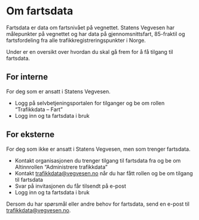 # Om fartsdata
Fartsdata er data om fartsnivået på vegnettet. Statens Vegvesen har målepunkter på vegnettet og har data på gjennomsnittsfart, 85-fraktil og fartsfordeling fra alle trafikkregistreringspunkter i Norge. 

Under er en oversikt over hvordan du skal gå frem for å få tilgang til fartsdata.

## For interne
For deg som er ansatt i Statens Vegvesen.

* Logg på selvbetjeningsportalen for tilganger og be om rollen “Trafikkdata – Fart”
* Logg inn og ta fartsdata i bruk

## For eksterne
For deg som ikke er ansatt i Statens Vegvesen, men som trenger fartsdata.

* Kontakt organisasjonen du trenger tilgang til fartsdata fra og be om Altinnrollen “Administrere trafikkdata”
* Kontakt trafikkdata@vegvesen.no når du har fått rollen og be om tilgang til fartsdata
* Svar på invitasjonen du får tilsendt på e-post
* Logg inn og ta fartsdata i bruk

Dersom du har spørsmål eller andre behov for fartsdata, send en e-post til trafikkdata@vegvesen.no.
